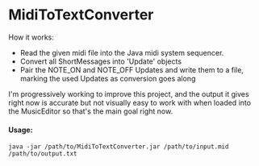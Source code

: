 <h1>MidiToTextConverter</h1>

How it works:
- Read the given midi file into the Java midi system sequencer.
- Convert all ShortMessages into 'Update' objects
- Pair the NOTE_ON and NOTE_OFF Updates and write them to a file, marking the used Updates as conversion goes along

I'm progressively working to improve this project, and the output it gives right now is accurate but not visually easy to work with when loaded into the MusicEditor so that's the main goal right now.

<h4>Usage:</h4>
<code>java -jar /path/to/MidiToTextConverter.jar /path/to/input.mid /path/to/output.txt</code>